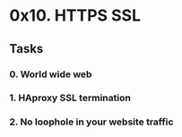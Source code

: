 # 0x10. HTTPS SSL

## Tasks

### 0. World wide web

### 1. HAproxy SSL termination

### 2. No loophole in your website traffic
